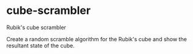# cube-scrambler
Rubik's cube scrambler

Create a random scramble algorithm for the Rubik's cube and show the resultant state of the cube.
